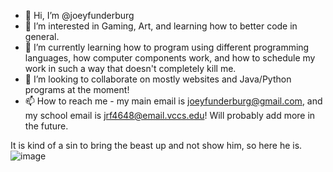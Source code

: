- 👋 Hi, I’m @joeyfunderburg
- 👀 I’m interested in Gaming, Art, and learning how to better code in general.
- 🌱 I’m currently learning how to program using different programming languages, how computer components work, and how to schedule my work in such a way that doesn't completely kill me.
- 💞️ I’m looking to collaborate on mostly websites and Java/Python programs at the moment!
- 📫 How to reach me - my main email is joeyfunderburg@gmail.com, and my school email is jrf4648@email.vccs.edu! Will probably add more in the future.

It is kind of a sin to bring the beast up and not show him, so here he is.
![image](https://github.com/joeyfunderburg/joeyfunderburg/assets/148481021/9f6d260f-2676-46b2-a6b4-1e39d6aba5fe)



<!---
joeyfunderburg/joeyfunderburg is a ✨ special ✨ repository because its `README.md` (this file) appears on your GitHub profile.
You can click the Preview link to take a look at your changes.
--->
